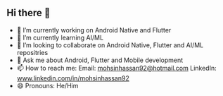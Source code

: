 ## Hi there 👋

<!--
**mohsin363/mohsin363** is a ✨ _special_ ✨ repository because its `README.md` (this file) appears on your GitHub profile.

Here are some ideas to get you started:

- 🔭 I’m currently working on Android Native and Flutter
- 🌱 I’m currently learning AI/ML
- 👯 I’m looking to collaborate on Android Native, Flutter and AI/ML repositries
- 💬 Ask me about ...
- 📫 How to reach me:
      Email: mohsinhassan92@hotmail.com
      LinkedIn: www.linkedin.com/in/mohsinhassan92
- 😄 Pronouns: He/Him
-->

- 🔭 I’m currently working on Android Native and Flutter
- 🌱 I’m currently learning AI/ML
- 👯 I’m looking to collaborate on Android Native, Flutter and AI/ML repositries
- 💬 Ask me about Android, Flutter and Mobile development
- 📫 How to reach me:
      Email: mohsinhassan92@hotmail.com
      LinkedIn: www.linkedin.com/in/mohsinhassan92
- 😄 Pronouns: He/Him
